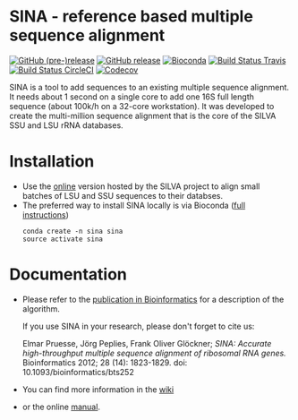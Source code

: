 # SINA - reference based multiple sequence alignment
[![GitHub (pre-)release](https://img.shields.io/github/release/epruesse/SINA/all.svg?label=latest)]()
[![GitHub release](https://img.shields.io/github/release/epruesse/SINA.svg)]()
[![Bioconda](https://img.shields.io/conda/vn/Bioconda/sina.svg)](https://bioconda.github.io/recipes/sina/README.html)
[![Build Status Travis](https://img.shields.io/travis/epruesse/SINA.svg?label=build%20(TravisCI))](https://travis-ci.org/epruesse/SINA)
[![Build Status CircleCI](https://img.shields.io/circleci/project/github/epruesse/SINA.svg?label=build%20(CircleCI))](https://circleci.com/gh/epruesse/SINA)
[![Codecov](https://img.shields.io/codecov/c/github/epruesse/sina.svg)](https://codecov.io/gh/epruesse/SINA)

SINA is a tool to add sequences to an existing multiple sequence alignment. It needs about 1 second on a single core to add one 16S full length sequence (about 100k/h on a 32-core workstation). It was developed to create the multi-million sequence alignment that is the core of the SILVA SSU and LSU rRNA databases.

# Installation

 - Use the [online](https://www.arb-silva.de/aligner) version hosted by the SILVA project to align small batches of LSU and SSU sequences to their databses.
 - The preferred way to install SINA locally is via Bioconda ([full instructions](https://github.com/epruesse/SINA/wiki/Installation#using-bioconda))
   ```
   conda create -n sina sina 
   source activate sina
   ```
# Documentation

 - Please refer to the [publication in Bioinformatics](https://doi.org/10.1093/bioinformatics/bts252)
   for a description of the algorithm. 

   If you use SINA in your research, please don't forget to cite us:

   Elmar Pruesse, Jörg Peplies, Frank Oliver Glöckner; *SINA: Accurate high-throughput multiple
   sequence alignment of ribosomal RNA genes.* Bioinformatics 2012; 28 (14): 1823-1829. doi: 10.1093/bioinformatics/bts252
   
 - You can find more information in the [wiki](https://github.com/epruesse/SINA/wiki) 
 
 - or the online [manual](https://github.com/epruesse/SINA/blob/master/doc/man.md).

<!---
[pubmed](https://www.ncbi.nlm.nih.gov/pubmed/22556368)
[bioinformatics](https://academic.oup.com/bioinformatics/article-lookup/doi/10.1093/bioinformatics/bts252)
[pmc](https://www.ncbi.nlm.nih.gov/pmc/articles/PMC3389763/)

[![Altimetric Donut](http://api.altmetric.com/donut/727541_100x100.png)](https://www.altmetric.com/details/727541)
---> 
